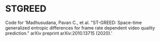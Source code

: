# STGREED

Code for 'Madhusudana, Pavan C., et al. "ST-GREED: Space-time generalized entropic differences for frame rate dependent video quality prediction." arXiv preprint arXiv:2010.13715 (2020).'

